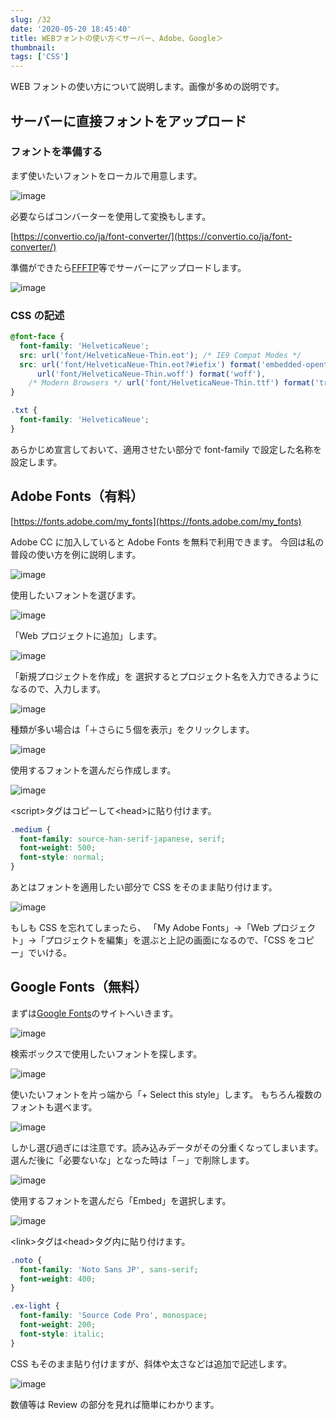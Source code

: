 ```yaml
---
slug: /32
date: '2020-05-20 18:45:40'
title: WEBフォントの使い方＜サーバー、Adobe、Google＞
thumbnail:
tags: ['CSS']
---
```

WEB フォントの使い方について説明します。画像が多めの説明です。

## サーバーに直接フォントをアップロード

### フォントを準備する

まず使いたいフォントをローカルで用意します。

![image](/img/blog/contents/2020/05/image.png)

必要ならばコンバーターを使用して変換もします。

[https://convertio.co/ja/font-converter/](https://convertio.co/ja/font-converter/)

準備ができたら[FFFTP](https://forest.watch.impress.co.jp/library/software/ffftp/)等でサーバーにアップロードします。

![image](/img/blog/contents/2020/05/image-1.png)

### CSS の記述

```css
@font-face {
  font-family: 'HelveticaNeue';
  src: url('font/HelveticaNeue-Thin.eot'); /* IE9 Compat Modes */
  src: url('font/HelveticaNeue-Thin.eot?#iefix') format('embedded-opentype'), /* IE6-IE8 */
      url('font/HelveticaNeue-Thin.woff') format('woff'),
    /* Modern Browsers */ url('font/HelveticaNeue-Thin.ttf') format('truetype'); /* Safari, Android, iOS */
}

.txt {
  font-family: 'HelveticaNeue';
}
```

あらかじめ宣言しておいて、適用させたい部分で font-family で設定した名称を設定します。

## Adobe Fonts（有料）

[https://fonts.adobe.com/my_fonts](https://fonts.adobe.com/my_fonts)

Adobe CC に加入していると Adobe Fonts を無料で利用できます。
今回は私の普段の使い方を例に説明します。

![image](/img/blog/contents/2020/05/image-2.png)

使用したいフォントを選びます。

![image](/img/blog/contents/2020/05/2.jpg)

「Web プロジェクトに追加」します。

![image](/img/blog/contents/2020/05/image-3.png)

「新規プロジェクトを作成」を 選択するとプロジェクト名を入力できるようになるので、入力します。

![image](/img/blog/contents/2020/05/image-4.png)

種類が多い場合は「＋さらに５個を表示」をクリックします。

![image](/img/blog/contents/2020/05/image-5.png)

使用するフォントを選んだら作成します。

![image](/img/blog/contents/2020/05/3.jpg)

\<script\>タグはコピーして\<head\>に貼り付けます。

```css
.medium {
  font-family: source-han-serif-japanese, serif;
  font-weight: 500;
  font-style: normal;
}
```

あとはフォントを適用したい部分で CSS をそのまま貼り付けます。

![image](/img/blog/contents/2020/05/4.jpg)

もしも CSS を忘れてしまったら、
「My Adobe Fonts」→「Web プロジェクト」→「プロジェクトを編集」を選ぶと上記の画面になるので、「CSS をコピー」でいける。

## Google Fonts（無料）

まずは[Google Fonts](https://fonts.google.com/)のサイトへいきます。

![image](/img/blog/contents/2020/05/image-6.png)

検索ボックスで使用したいフォントを探します。

![image](/img/blog/contents/2020/05/image-7.png)

使いたいフォントを片っ端から「+ Select this style」します。
もちろん複数のフォントも選べます。

![image](/img/blog/contents/2020/05/5.jpg)

しかし選び過ぎには注意です。読み込みデータがその分重くなってしまいます。
選んだ後に「必要ないな」となった時は「－」で削除します。

![image](/img/blog/contents/2020/05/image-9.png)

使用するフォントを選んだら「Embed」を選択します。

![image](/img/blog/contents/2020/05/image-10.png)

\<link\>タグは\<head\>タグ内に貼り付けます。

```css
.noto {
  font-family: 'Noto Sans JP', sans-serif;
  font-weight: 400;
}

.ex-light {
  font-family: 'Source Code Pro', monospace;
  font-weight: 200;
  font-style: italic;
}
```

CSS もそのまま貼り付けますが、斜体や太さなどは追加で記述します。

![image](/img/blog/contents/2020/05/7.jpg)

数値等は Review の部分を見れば簡単にわかります。
